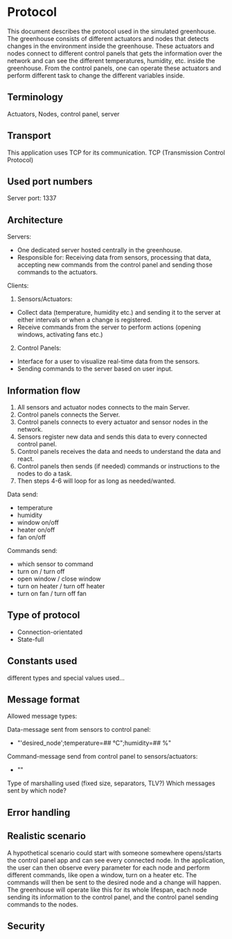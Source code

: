 # Protocol
This document describes the protocol used in the simulated greenhouse. The greenhouse consists of
different actuators and nodes that detects changes in the environment inside the greenhouse. These
actuators and nodes connect to different control panels that gets the information over the network
and can see the different temperatures, humidity, etc. inside the greenhouse. From the control 
panels, one can operate these actuators and perform different task to change the different 
variables inside.

## Terminology
Actuators, Nodes, control panel, server

## Transport
This application uses TCP for its communication. TCP (Transmission Control Protocol)

## Used port numbers
Server port: 1337

## Architecture
Servers: 
- One dedicated server hosted centrally in the greenhouse.
- Responsible for: Receiving data from sensors, processing that data, 
accepting new commands from the control panel and sending those commands to the actuators.

Clients: 
1. Sensors/Actuators:
- Collect data (temperature, humidity etc.) and sending it to the server at either intervals or when 
a change is registered.
- Receive commands from the server to perform actions (opening windows, activating fans etc.)

2. Control Panels:
- Interface for a user to visualize real-time data from the sensors.
- Sending commands to the server based on user input.

## Information flow
1. All sensors and actuator nodes connects to the main Server.
2. Control panels connects the Server.
3. Control panels connects to every actuator and sensor nodes in the network.
4. Sensors register new data and sends this data to every connected control panel.
5. Control panels receives the data and needs to understand the data and react.
6. Control panels then sends (if needed) commands or instructions to the nodes to do a task.
7. Then steps 4-6 will loop for as long as needed/wanted.

Data send:
- temperature
- humidity
- window on/off
- heater on/off
- fan on/off

Commands send:
- which sensor to command
- turn on / turn off
- open window / close window
- turn on heater / turn off heater
- turn on fan / turn off fan

## Type of protocol
- Connection-orientated
- State-full

## Constants used
different types and special values used...

## Message format
Allowed message types:

Data-message sent from sensors to control panel:
- "'desired_node';temperature=## °C";humidity=## %"

Command-message send from control panel to sensors/actuators:
- ""

Type of marshalling used (fixed size, separators, TLV?)
Which messages sent by which node?

## Error handling

## Realistic scenario
A hypothetical scenario could start with someone somewhere opens/starts the control panel app and 
can see every connected node. In the application, the user can then observe every parameter for each
node and perform different commands, like open a window, turn on a heater etc. The commands will
then be sent to the desired node and a change will happen. The greenhouse will operate like this for
its whole lifespan, each node sending its information to the control panel, and the control panel 
sending commands to the nodes.

## Security